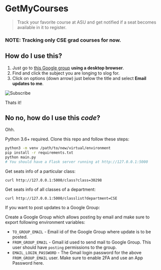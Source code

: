 # GetMyCourses

> Track your favorite course at ASU and get notified if a seat becomes available in it to register.

### NOTE: Tracking only CSE grad courses for now.

## How do I use this?

1. Just go to [this Google group](https://groups.google.com/forum/#!forum/asu-cse-class-seats) **using a desktop browser**.
2. Find and click the subject you are longing to slog for.
3. Click on options (down arrow) just below the title and select **Email updates to me**.

![Subscribe](https://lh3.googleusercontent.com/2ibjsEPurTeDdtHAn0sD6wCGU_f-e-YiQD4ThgaPYj638Fnzuvzsh7TkN1u_8B7hlB1Sj-Hn5_tjX574j4QoxKyBNxo-n3iTh_c)

Thats it!

## No no, how do I use this *code*?

Ohh.

Python 3.6+ required. Clone this repo and follow these steps:
```sh
python3 -m venv /path/to/new/virtual/environment
pip install -r requirements.txt
python main.py
# You should have a Flask server running at http://127.0.0.1:5000
```

Get seats info of a particular class:
```
curl http://127.0.0.1:5000/class?class=30298
```

Get seats info of all classes of a department:
```
curl http://127.0.0.1:5000/classlist?department=CSE
```

If you want to post updates to a Google Group:

Create a Google Group which allows posting by email and make sure to export following environment variables:

- `TO_GROUP_EMAIL` - Email id of the Google Group where update is to be posted.
- `FROM_GROUP_EMAIL` - Gmail id used to send mail to Google Group. This user should have `posting` permissions to the group.
- `EMAIL_LOGIN_PASSWORD` - The Gmail login password for the above `FROM_GROUP_EMAIL` user. Make sure to enable 2FA and use an App Password here.
